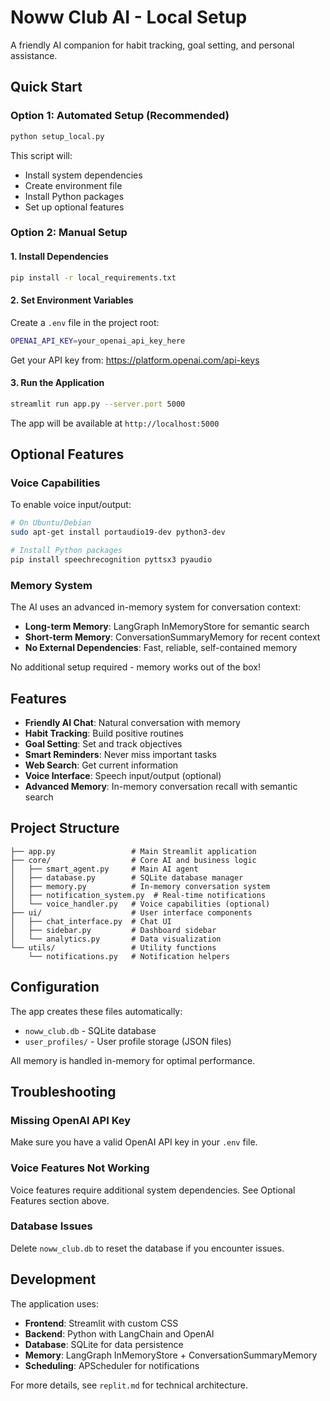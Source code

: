 # Noww Club AI - Local Setup

A friendly AI companion for habit tracking, goal setting, and personal assistance.

## Quick Start

### Option 1: Automated Setup (Recommended)

```bash
python setup_local.py
```

This script will:
- Install system dependencies
- Create environment file
- Install Python packages
- Set up optional features

### Option 2: Manual Setup

#### 1. Install Dependencies

```bash
pip install -r local_requirements.txt
```

#### 2. Set Environment Variables

Create a `.env` file in the project root:

```bash
OPENAI_API_KEY=your_openai_api_key_here
```

Get your API key from: https://platform.openai.com/api-keys

#### 3. Run the Application

```bash
streamlit run app.py --server.port 5000
```

The app will be available at `http://localhost:5000`

## Optional Features

### Voice Capabilities
To enable voice input/output:

```bash
# On Ubuntu/Debian
sudo apt-get install portaudio19-dev python3-dev

# Install Python packages
pip install speechrecognition pyttsx3 pyaudio
```

### Memory System
The AI uses an advanced in-memory system for conversation context:

- **Long-term Memory**: LangGraph InMemoryStore for semantic search
- **Short-term Memory**: ConversationSummaryMemory for recent context
- **No External Dependencies**: Fast, reliable, self-contained memory

No additional setup required - memory works out of the box!

## Features

- **Friendly AI Chat**: Natural conversation with memory
- **Habit Tracking**: Build positive routines
- **Goal Setting**: Set and track objectives  
- **Smart Reminders**: Never miss important tasks
- **Web Search**: Get current information
- **Voice Interface**: Speech input/output (optional)
- **Advanced Memory**: In-memory conversation recall with semantic search

## Project Structure

```
├── app.py                 # Main Streamlit application
├── core/                  # Core AI and business logic
│   ├── smart_agent.py     # Main AI agent
│   ├── database.py        # SQLite database manager
│   ├── memory.py          # In-memory conversation system
│   ├── notification_system.py  # Real-time notifications
│   └── voice_handler.py   # Voice capabilities (optional)
├── ui/                    # User interface components
│   ├── chat_interface.py  # Chat UI
│   ├── sidebar.py         # Dashboard sidebar
│   └── analytics.py       # Data visualization
└── utils/                 # Utility functions
    └── notifications.py   # Notification helpers
```

## Configuration

The app creates these files automatically:
- `noww_club.db` - SQLite database
- `user_profiles/` - User profile storage (JSON files)

All memory is handled in-memory for optimal performance.

## Troubleshooting

### Missing OpenAI API Key
Make sure you have a valid OpenAI API key in your `.env` file.

### Voice Features Not Working
Voice features require additional system dependencies. See Optional Features section above.

### Database Issues
Delete `noww_club.db` to reset the database if you encounter issues.

## Development

The application uses:
- **Frontend**: Streamlit with custom CSS
- **Backend**: Python with LangChain and OpenAI
- **Database**: SQLite for data persistence
- **Memory**: LangGraph InMemoryStore + ConversationSummaryMemory
- **Scheduling**: APScheduler for notifications

For more details, see `replit.md` for technical architecture.